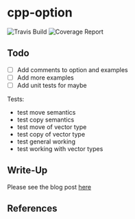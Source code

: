 # cpp-option 

![Travis Build](https://travis-ci.org/cwoodall/cpp-option.svg)
![Coverage Report](https://coveralls.io/repos/github/cwoodall/cpp-option/badge.svg?branch=master)

## Todo

- [ ] Add comments to option and examples
- [ ] Add more examples
- [ ] Add unit tests for maybe

Tests:

- test move semantics
- test copy semantics
- test move of vector type
- test copy of vector type
- test general working
- test working with vector types

## Write-Up

Please see the blog post [here]()

## References
